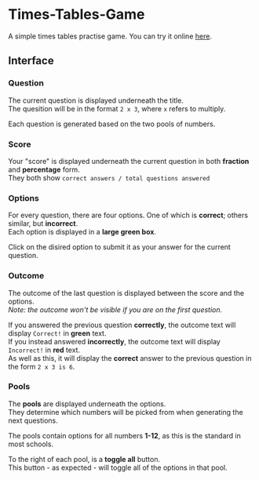 # Times-Tables-Game
A simple times tables practise game. You can try it online [here](https://dado-dev.github.io/Times-Tables-Game/).
## Interface
### Question
The current question is displayed underneath the title.  
The quesition will be in the format `2 x 3`, where `x` refers to multiply.  

Each question is generated based on the two pools of numbers.
### Score
Your "score" is displayed underneath the current question in both **fraction** and **percentage** form.  
They both show `correct answers / total questions answered`
### Options
For every question, there are four options. One of which is **correct**; others similar, but **incorrect**.  
Each option is displayed in a **large green box**.  

Click on the disired option to submit it as your answer for the current question.
### Outcome
The outcome of the last question is displayed between the score and the options.  
*Note: the outcome won't be visible if you are on the first question.*  

If you answered the previous question **correctly**, the outcome text will display `Correct!` in **green** text.  
If you instead answered **incorrectly**, the outcome text will display `Incorrect!` in **red** text.  
As well as this, it will display the **correct** answer to the previous question in the form `2 x 3 is 6`.
### Pools
The **pools** are displayed underneath the options.  
They determine which numbers will be picked from when generating the next questions.  

The pools contain options for all numbers **1-12**, as this is the standard in most schools.  

To the right of each pool, is a **toggle all** button.  
This button - as expected - will toggle all of the options in that pool.
